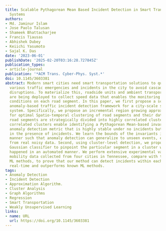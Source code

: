 ```yaml
---
title: Scalable Pythagorean Mean Based Incident Detection in Smart Transportation
  Systems
authors:
- Md. Jaminur Islam
- Jose Paolo Talusan
- Shameek Bhattacharjee
- Francis Tiausas
- Abhishek Dubey
- Keiichi Yasumoto
- Sajal K. Das
date: '2023-06-01'
publishDate: '2025-02-20T03:16:28.727845Z'
publication_types:
- article-journal
publication: '*ACM Trans. Cyber-Phys. Syst.*'
doi: 10.1145/3603381
abstract: Modern smart cities need smart transportation solutions to quickly detect
  various traffic emergencies and incidents in the city to avoid cascading traffic
  disruptions. To materialize this, roadside units and ambient transportation sensors
  are being deployed to collect speed data that enables the monitoring of traffic
  conditions on each road segment. In this paper, we first propose a scalable data-driven
  anomaly-based traffic incident detection framework for a city-scale smart transportation
  system. Specifically, we propose an incremental region growing approximation algorithm
  for optimal Spatio-temporal clustering of road segments and their data; such that
  road segments are strategically divided into highly correlated clusters. The highly
  correlated clusters enable identifying a Pythagorean Mean-based invariant as an
  anomaly detection metric that is highly stable under no incidents but shows a deviation
  in the presence of incidents. We learn the bounds of the invariants in a robust
  manner such that anomaly detection can generalize to unseen events, even when learning
  from real noisy data. Second, using cluster-level detection, we propose a folded
  Gaussian classifier to pinpoint the particular segment in a cluster where the incident
  happened in an automated manner. We perform extensive experimental validation using
  mobility data collected from four cities in Tennessee, compare with the state-of-the-art
  ML methods, to prove that our method can detect incidents within each cluster in
  real-time and outperforms known ML methods.
tags:
- Anomaly Detection
- Incident Detection
- Approximation Algorithm.
- Cluster Analysis
- Graph Algorithms
- Regression
- Smart Transportation
- Weakly Unsupervised Learning
links:
- name: URL
  url: https://doi.org/10.1145/3603381
---
```

